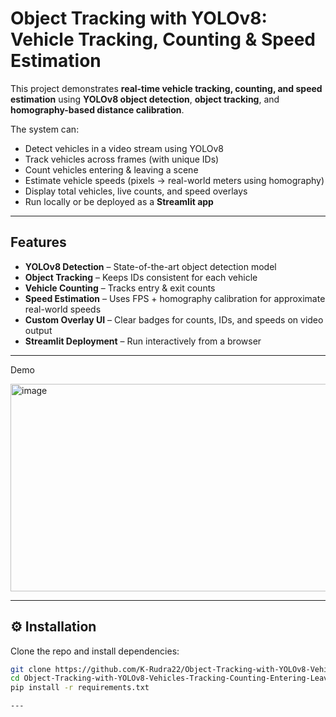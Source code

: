 #  Object Tracking with YOLOv8: Vehicle Tracking, Counting & Speed Estimation  

This project demonstrates **real-time vehicle tracking, counting, and speed estimation** using **YOLOv8 object detection**, **object tracking**, and **homography-based distance calibration**.  

The system can:  
-  Detect vehicles in a video stream using YOLOv8  
-  Track vehicles across frames (with unique IDs)  
-  Count vehicles entering & leaving a scene  
-  Estimate vehicle speeds (pixels → real-world meters using homography)  
-  Display total vehicles, live counts, and speed overlays  
-  Run locally or be deployed as a **Streamlit app**  

---

##  Features  
- **YOLOv8 Detection** – State-of-the-art object detection model  
- **Object Tracking** – Keeps IDs consistent for each vehicle  
- **Vehicle Counting** – Tracks entry & exit counts  
- **Speed Estimation** – Uses FPS + homography calibration for approximate real-world speeds  
- **Custom Overlay UI** – Clear badges for counts, IDs, and speeds on video output  
- **Streamlit Deployment** – Run interactively from a browser  

---
 
 Demo


<img width="657" height="332" alt="image" src="https://github.com/user-attachments/assets/f79666ef-be0f-4dad-8db2-5edc1c8a09bd" />

---

## ⚙️ Installation    

Clone the repo and install dependencies:  
```bash
git clone https://github.com/K-Rudra22/Object-Tracking-with-YOLOv8-Vehicles-Tracking-Counting-Entering-Leaving-and-Speed-Estimation.git
cd Object-Tracking-with-YOLOv8-Vehicles-Tracking-Counting-Entering-Leaving-and-Speed-Estimation
pip install -r requirements.txt

---






